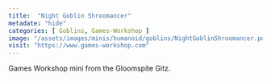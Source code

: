 ```yaml
---
title:  "Night Goblin Shroomancer"
metadate: "hide"
categories: [ Goblins, Games-Workshop ]
image: "/assets/images/minis/humanoid/goblins/NightGoblinShroomancer.png"
visit: "https://www.games-workshop.com"
---
```

Games Workshop mini from the Gloomspite Gitz.